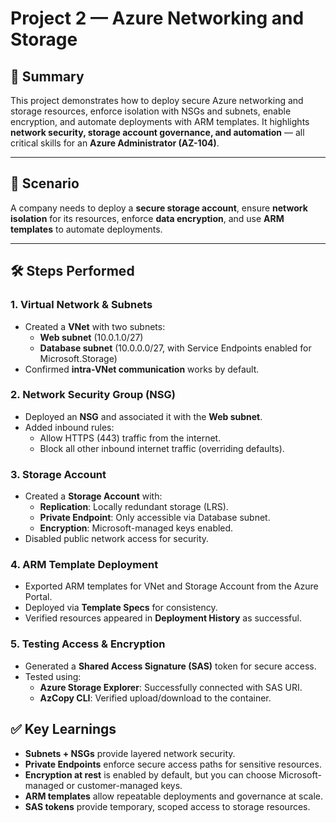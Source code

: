 # Project 2 — Azure Networking and Storage

## 📌 Summary
This project demonstrates how to deploy secure Azure networking and storage resources, enforce isolation with NSGs and subnets, enable encryption, and automate deployments with ARM templates. It highlights **network security, storage account governance, and automation** — all critical skills for an **Azure Administrator (AZ-104)**.

---

## 🏢 Scenario
A company needs to deploy a **secure storage account**, ensure **network isolation** for its resources, enforce **data encryption**, and use **ARM templates** to automate deployments.

---

## 🛠️ Steps Performed

### 1. Virtual Network & Subnets
- Created a **VNet** with two subnets:
  - **Web subnet** (10.0.1.0/27)
  - **Database subnet** (10.0.0.0/27, with Service Endpoints enabled for Microsoft.Storage)
- Confirmed **intra-VNet communication** works by default.

### 2. Network Security Group (NSG)
- Deployed an **NSG** and associated it with the **Web subnet**.
- Added inbound rules:
  - Allow HTTPS (443) traffic from the internet.
  - Block all other inbound internet traffic (overriding defaults).

### 3. Storage Account
- Created a **Storage Account** with:
  - **Replication**: Locally redundant storage (LRS).
  - **Private Endpoint**: Only accessible via Database subnet.
  - **Encryption**: Microsoft-managed keys enabled.
- Disabled public network access for security.

### 4. ARM Template Deployment
- Exported ARM templates for VNet and Storage Account from the Azure Portal.
- Deployed via **Template Specs** for consistency.
- Verified resources appeared in **Deployment History** as successful.

### 5. Testing Access & Encryption
- Generated a **Shared Access Signature (SAS)** token for secure access.
- Tested using:
  - **Azure Storage Explorer**: Successfully connected with SAS URI.
  - **AzCopy CLI**: Verified upload/download to the container.

## ✅ Key Learnings
- **Subnets + NSGs** provide layered network security.
- **Private Endpoints** enforce secure access paths for sensitive resources.
- **Encryption at rest** is enabled by default, but you can choose Microsoft-managed or customer-managed keys.
- **ARM templates** allow repeatable deployments and governance at scale.
- **SAS tokens** provide temporary, scoped access to storage resources.
